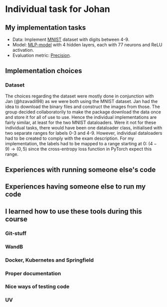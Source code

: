 # Individual task for Johan

## My implementation tasks 

* Data: Implement [MNIST](../CollaborativeCoding/dataloaders/mnist_4_9.py) dataset with digits between 4-9.
* Model: [MLP-model](../CollaborativeCoding/models/johan_model.py/) with 4 hidden layers, each with 77 neurons and ReLU activation.
* Evaluation metric: [Precision](../CollaborativeCoding/metrics/precision.py).

## Implementation choices

### Dataset 

The choices regarding the dataset were mostly done in conjunction with Jan (@hzavadil98) as we were both using the MNIST dataset. Jan had the idea to download the binary files and construct the images from those. The group decided collaboratorily to make the package download the data once and store it for all of use to use. Hence the individual implementations are fairly similar, at least for the two MNIST dataloaders. Were it not for these individual tasks, there would have been one dataloader class, initialised with two separate ranges for labels 0-3 and 4-9. However, individual dataloaders had to be created to comply with the exam description. For my implementation, the labels had to be mapped to a range starting at 0: $(4-9) \to (0,5)$ since the  cross-entropy loss function in PyTorch expect this range. 

## Experiences with running someone else's code 

## Experiences having someone else to run my code 

## I learned how to use these tools during this course 

### Git-stuff

### WandB

### Docker, Kubernetes and Springfield

### Proper documentation

### Nice ways of testing code 

### UV


